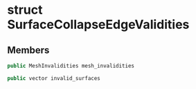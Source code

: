 # struct SurfaceCollapseEdgeValidities


## Members

```cpp
public MeshInvalidities mesh_invalidities

```

```cpp
public vector invalid_surfaces

```



